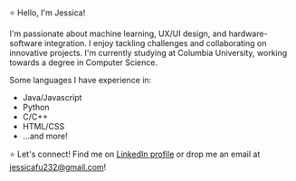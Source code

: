 <!--
**jessicafu232/jessicafu232** is a ✨ _special_ ✨ repository because its `README.md` (this file) appears on your GitHub profile.

Here are some ideas to get you started:

- 🔭 I’m currently working on ...
- 🌱 I’m currently learning ...
- 👯 I’m looking to collaborate on ...
- 🤔 I’m looking for help with ...
- 💬 Ask me about ...
- 📫 How to reach me: ...
- 😄 Pronouns: ...
- ⚡ Fun fact: ...
-->

⭐ Hello, I'm Jessica!

I'm passionate about machine learning, UX/UI design, and hardware-software integration. I enjoy tackling challenges and collaborating on innovative projects.
I'm currently studying at Columbia University, working towards a degree in Computer Science.

Some languages I have experience in:
* Java/Javascript
* Python
* C/C++
* HTML/CSS
* ...and more!

⭐ Let's connect! Find me on [LinkedIn profile](https://www.linkedin.com/in/jessica-t-fu/) or drop me an email at jessicafu232@gmail.com!
